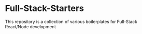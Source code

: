# Full-Stack-Starters
This repository is a collection of various boilerplates for Full-Stack React/Node development
